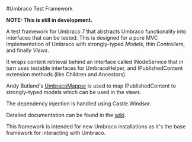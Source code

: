 #Umbraco Test Framework

**NOTE: This is still in development.**

A test framework for Umbraco 7 that abstracts Umbraco functionality into interfaces that can be tested. This is designed for a pure MVC implementation of Umbraco with strongly-typed *Models*, thin *Controllers*, and finally *Views*.

It wraps content retrieval behind an interface called INodeService that in turn uses testable interfaces for UmbracoHelper, and IPublishedContent extension methods (like Children and Ancestors).

Andy Butland's [UmbracoMapper](https://github.com/AndyButland/UmbracoMapper) is used to map IPublishedContent to strongly-typed models which can be used in the views.

The dependency injection is handled using Castle.Windsor.

Detailed documentation can be found in the [wiki](https://github.com/shanebru/UmbracoTestFramework/wiki).

This framework is intended for new Umbraco installations as it's the base framework for interacting with Umbraco.
